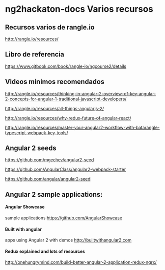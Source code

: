 # ng2hackaton-docs Varios recursos 

## Recursos varios de rangle.io
http://rangle.io/resources/

## Libro de referencia
https://www.gitbook.com/book/rangle-io/ngcourse2/details


## Videos minimos recomendados

http://rangle.io/resources/thinking-in-angular-2-overview-of-key-angular-2-concepts-for-angular-1-traditional-javascript-developers/

http://rangle.io/resources/all-things-angularjs-2/

http://rangle.io/resources/why-redux-future-of-angular-react/

http://rangle.io/resources/master-your-angular2-workflow-with-batarangle-typescript-webpack-key-tools/

## Angular 2 seeds

https://github.com/mgechev/angular2-seed

https://github.com/AngularClass/angular2-webpack-starter

https://github.com/angular/angular2-seed

## Angular 2 sample applications:

#### Angular Showcase

sample applications
https://github.com/AngularShowcase

#### Built with angular

apps using Angular 2 with demos
http://builtwithangular2.com

#### Redux explained and lots of resources
http://onehungrymind.com/build-better-angular-2-application-redux-ngrx/

